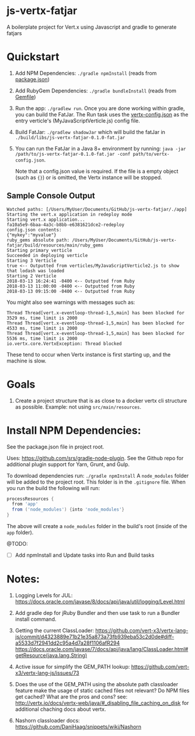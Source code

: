 # js-vertx-fatjar
A boilerplate project for Vert.x using Javascript and gradle to generate fatjars

# Quickstart

1. Add NPM Dependencies: `./gradle npmInstall` (reads from [package.json](./package.json))

1. Add RubyGem Dependencies: `./gradle bundleInstall` (reads from [Gemfile](./Gemfile))

1. Run the app: `./gradlew run`.  Once you are done working within gradle, you can build the FatJar.  The Run task uses the [vertx-config.json](./vertx-config.json) as the entry verticle's (MyJavaScriptVerticle.js) config file.

1. Build FatJar: `./gradlew shadowJar` which will build the fatJar in `./build/libs/js-vertx-fatjar-0.1.0-fat.jar`

1. You can run the FatJar in a Java 8+ environment by running: `java -jar /path/to/js-vertx-fatjar-0.1.0-fat.jar -conf path/to/vertx-config.json`.

    Note that a config.json value is required.  If the file is a empty object (such as `{}`) or is omitted, the Vertx instance will be stopped.

## Sample Console Output

```console
Watched paths: [/Users/MyUser/Documents/GitHub/js-vertx-fatjar/./app]
Starting the vert.x application in redeploy mode
Starting vert.x application...
fa10a5e9-6baa-4a3c-b8bb-e6381621dce2-redeploy
config.json contents:
{"mykey":"myvalue"}
ruby_gems absolute path: /Users/MyUser/Documents/GitHub/js-vertx-fatjar/build/resources/main/ruby_gems
Starting primary verticle
Succeeded in deploying verticle
Starting 3 Verticle
true <-- Outputted from verticles/MyJavaScriptVerticle2.js to show that lodash was loaded
Starting 2 Verticle
2018-03-13 16:24:41 -0400 <-- Outputted from Ruby
2018-03-13 11:00:00 -0400 <-- Outputted from Ruby
2018-03-13 09:15:00 -0400 <-- Outputted from Ruby
```

You might also see warnings with messages such as:

```console
Thread Thread[vert.x-eventloop-thread-1,5,main] has been blocked for 3529 ms, time limit is 2000
Thread Thread[vert.x-eventloop-thread-1,5,main] has been blocked for 4533 ms, time limit is 2000
Thread Thread[vert.x-eventloop-thread-1,5,main] has been blocked for 5536 ms, time limit is 2000
io.vertx.core.VertxException: Thread blocked
```

These tend to occur when Vertx instance is first starting up, and the machine is slow.


# Goals

1. Create a project structure that is as close to a docker vertx cli structure as possible.  Example: not using `src/main/resources`.

# Install NPM Dependencies:

See the package.json file in project root.

Uses: https://github.com/srs/gradle-node-plugin.
See the Github repo for additional plugin support for Yarn, Grunt, and Gulp. 

To download dependencies run: `./gradle npmInstall`
A `node_modules` folder will be added to the project root.  This folder is in the `.gitignore` file.  When you run the build the following will run:

```groovy
processResources {
  from 'app'
  from ('node_modules') {into 'node_modules'}
}
```

The above will create a `node_modules` folder in the build's root (inside of the `app` folder).

@TODO:
- [ ] Add npmInstall and Update tasks into Run and Build tasks


# Notes:

1. Logging Levels for JUL: https://docs.oracle.com/javase/8/docs/api/java/util/logging/Level.html

1. Add gradle dep for jRuby Bundler and then use task to run a Bundler install command.

1. Getting the current ClassLoader: https://github.com/vert-x3/vertx-lang-js/commit/d4323889e71b21e35a873a73fb939eba53c2d0de#diff-a5533d7f2941dd2c95a4d7a28f1106afR294
https://docs.oracle.com/javase/7/docs/api/java/lang/ClassLoader.html#getResource(java.lang.String)

1. Active issue for simplify the GEM_PATH lookup: https://github.com/vert-x3/vertx-lang-js/issues/73

1. Does the use of the GEM_PATH using the absolute path classloader feature make the usage of static cached files not relevant? Do NPM files get cached?  What are the pros and cons?  see: http://vertx.io/docs/vertx-web/java/#_disabling_file_caching_on_disk for additional chaching docs about vertx.

1. Nashorn classloader docs: https://github.com/DaniHaag/snippets/wiki/Nashorn
